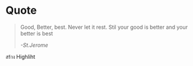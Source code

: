 # Quote

> Good, Better, best. Never let it rest. Stil your good is better and your better is best 
>
> *-St.Jerome*

สร้าง Highliht